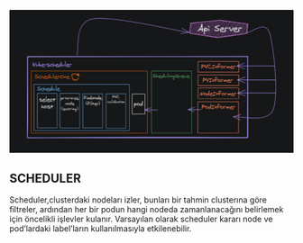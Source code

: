 ![SCHEDULER](images/scheduler.png "SCHEDULER")

## SCHEDULER

Scheduler,clusterdaki nodeları izler, bunları bir tahmin clusterına göre filtreler, ardından her bir podun hangi nodeda zamanlanacağını belirlemek için öncelikli işlevler kulanır. Varsayılan olarak scheduler kararı node ve pod’lardaki label’ların kullanılmasıyla etkilenebilir.
